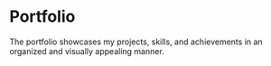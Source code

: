 # Portfolio
 The portfolio showcases my projects, skills, and achievements in an organized and visually appealing manner.
